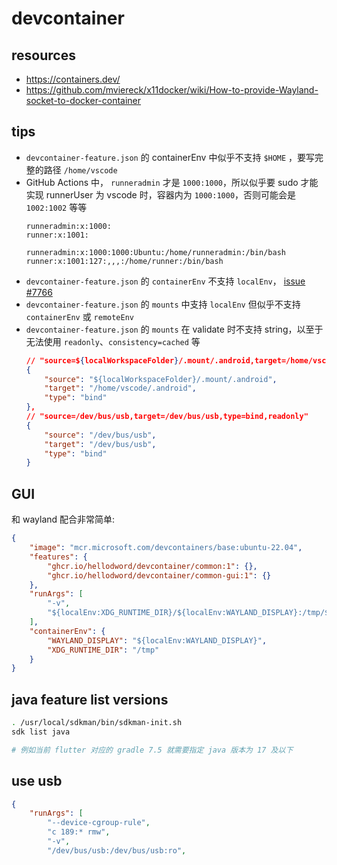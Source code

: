 # devcontainer

## resources

- https://containers.dev/
- https://github.com/mviereck/x11docker/wiki/How-to-provide-Wayland-socket-to-docker-container

## tips

- `devcontainer-feature.json` 的 containerEnv 中似乎不支持 `$HOME` ，要写完整的路径 `/home/vscode`
- GitHub Actions 中， `runneradmin` 才是 `1000:1000`，所以似乎要 sudo 才能实现 runnerUser 为 vscode 时，容器内为 `1000:1000`，否则可能会是 `1002:1002` 等等
    ```
    runneradmin:x:1000:
    runner:x:1001:

    runneradmin:x:1000:1000:Ubuntu:/home/runneradmin:/bin/bash
    runner:x:1001:127:,,,:/home/runner:/bin/bash
    ```
- `devcontainer-feature.json` 的 `containerEnv` 不支持 `localEnv`， [issue #7766](https://github.com/microsoft/vscode-remote-release/issues/7766)
- `devcontainer-feature.json` 的 `mounts` 中支持 `localEnv` 但似乎不支持 `containerEnv` 或 `remoteEnv`
- `devcontainer-feature.json` 的 `mounts` 在 validate 时不支持 string，以至于无法使用 `readonly`、`consistency=cached` 等
    ```json
    // "source=${localWorkspaceFolder}/.mount/.android,target=/home/vscode/.android,type=bind,consistency=cached",
    {
        "source": "${localWorkspaceFolder}/.mount/.android",
        "target": "/home/vscode/.android",
        "type": "bind"
    },
    // "source=/dev/bus/usb,target=/dev/bus/usb,type=bind,readonly"
    {
        "source": "/dev/bus/usb",
        "target": "/dev/bus/usb",
        "type": "bind"
    }
    ```

## GUI

和 wayland 配合非常简单:

```json
{
    "image": "mcr.microsoft.com/devcontainers/base:ubuntu-22.04",
    "features": {
        "ghcr.io/hellodword/devcontainer/common:1": {},
        "ghcr.io/hellodword/devcontainer/common-gui:1": {}
    },
    "runArgs": [
        "-v",
        "${localEnv:XDG_RUNTIME_DIR}/${localEnv:WAYLAND_DISPLAY}:/tmp/${localEnv:WAYLAND_DISPLAY}"
    ],
    "containerEnv": {
		"WAYLAND_DISPLAY": "${localEnv:WAYLAND_DISPLAY}",
		"XDG_RUNTIME_DIR": "/tmp"
	}
}
```

## java feature list versions

```sh
. /usr/local/sdkman/bin/sdkman-init.sh
sdk list java

# 例如当前 flutter 对应的 gradle 7.5 就需要指定 java 版本为 17 及以下
```

## use usb

```json
{
    "runArgs": [
        "--device-cgroup-rule",
        "c 189:* rmw",
        "-v",
        "/dev/bus/usb:/dev/bus/usb:ro",
```
